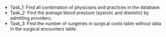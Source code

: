 * Task_1: Find all combination of physicians and practices in the database.
* Task_2: Find the average blood pressure (systolic and diastolic) by admitting providers.
* Task_3: Find the number of surgeries in surgical costs table without data in the surgical encounters table.
